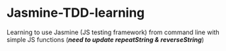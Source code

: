 # Jasmine-TDD-learning
Learning to use Jasmine (JS testing framework) from command line with simple JS functions 
(***need to update repeatString & reverseString***)
